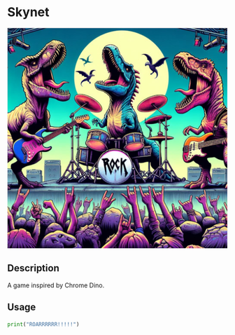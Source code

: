 # Skynet

![Logo](images/logo.jpeg)

## Description
A game inspired by Chrome Dino.

## Usage
```python
print("ROARRRRRR!!!!!")
```
